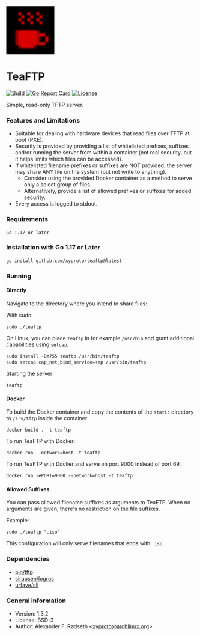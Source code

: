 <img src="img/teaftp.svg" width="128">

# TeaFTP

[![Build](https://github.com/xyproto/teaftp/actions/workflows/build.yml/badge.svg)](https://github.com/xyproto/teaftp/actions/workflows/build.yml)
[![Go Report Card](https://goreportcard.com/badge/github.com/xyproto/teaftp)](https://goreportcard.com/report/github.com/xyproto/teaftp)
[![License](https://img.shields.io/badge/license-BSD-green.svg?style=flat)](https://raw.githubusercontent.com/xyproto/teaftp/main/LICENSE)

Simple, read-only TFTP server.

### Features and Limitations

* Suitable for dealing with hardware devices that read files over TFTP at boot (PXE).
* Security is provided by providing a list of whitelisted prefixes, suffixes and/or running the server from within a container (not real security, but it helps limits which files can be accessed).
* If whitelisted filename prefixes or suffixes are NOT provided, the server may share ANY file on the system (but not write to anything).
  * Consider using the provided Docker container as a method to serve only a select group of files.
  * Alternatively, provide a list of allowed prefixes or suffixes for added security.
* Every access is logged to stdout.

### Requirements

    Go 1.17 or later

### Installation with Go 1.17 or Later

    go install github.com/xyproto/teaftp@latest

### Running

#### Directly

Navigate to the directory where you intend to share files:

With sudo:

    sudo ./teaftp

On Linux, you can place `teaftp` in for example `/usr/bin` and grant additional capabilities using `setcap`:

    sudo install -Dm755 teaftp /usr/bin/teaftp
    sudo setcap cap_net_bind_service=+ep /usr/bin/teaftp

Starting the server:

    teaftp

#### Docker

To build the Docker container and copy the contents of the `static` directory to `/srv/tftp` inside the container:

    docker build . -t teaftp

To run TeaFTP with Docker:

    docker run --network=host -t teaftp

To run TeaFTP with Docker and serve on port 9000 instead of port 69:

    docker run -ePORT=9000 --network=host -t teaftp

#### Allowed Suffixes

You can pass allowed filename suffixes as arguments to TeaFTP. When no arguments are given, there's no restriction on the file suffixes.

Example:

    sudo ./teaftp ".iso"

This configuration will only serve filenames that ends with `.iso`.

### Dependencies

* [pin/tftp](https://github.com/pin/tftp)
* [sirupsen/logrus](https://github.com/sirupsen/logrus)
* [urfave/cli](https://github.com/urfave/cli)

### General information

* Version: 1.3.2
* License: BSD-3
* Author: Alexander F. Rødseth &lt;xyproto@archlinux.org&gt;
